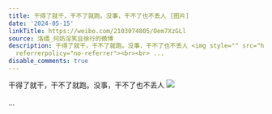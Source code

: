 ```yaml
---
title: 干得了就干，干不了就跑。没事，干不了也不丢人 [图片]
date: '2024-05-15'
linkTitle: https://weibo.com/2103074805/Oem7XzGLl
source: 洛缙_何妨淫笑且徐行的微博
description: 干得了就干，干不了就跑。没事，干不了也不丢人 <img style="" src="https://tvax2.sinaimg.cn/large/7d5a5ff5ly1hppww8vewuj20eg0auaau.jpg"
  referrerpolicy="no-referrer"><br><br> ...
disable_comments: true
---
```

干得了就干，干不了就跑。没事，干不了也不丢人 <img style="" src="https://tvax2.sinaimg.cn/large/7d5a5ff5ly1hppww8vewuj20eg0auaau.jpg" referrerpolicy="no-referrer"><br><br> ...